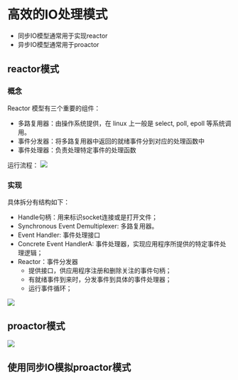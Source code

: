 # 高效的IO处理模式

- 同步IO模型通常用于实现reactor
- 异步IO模型通常用于proactor

## reactor模式

### 概念
Reactor 模型有三个重要的组件：
- 多路复用器：由操作系统提供，在 linux 上一般是 select, poll, epoll 等系统调用。
- 事件分发器：将多路复用器中返回的就绪事件分到对应的处理函数中
- 事件处理器：负责处理特定事件的处理函数

运行流程：
![](https://hl1998-1255562705.cos.ap-shanghai.myqcloud.com/Img/20240328150330.png)

### 实现
具体拆分有结构如下：
- Handle句柄：用来标识socket连接或是打开文件；
- Synchronous Event Demultiplexer: 多路复用器。
- Event Handler: 事件处理接口
- Concrete Event HandlerA: 事件处理器，实现应用程序所提供的特定事件处理逻辑；
- Reactor：事件分发器
  - 提供接口，供应用程序注册和删除关注的事件句柄；
  - 有就绪事件到来时，分发事件到具体的事件处理器；
  - 运行事件循环；

![](https://hl1998-1255562705.cos.ap-shanghai.myqcloud.com/Img/20240328145523.png)

## proactor模式

![](https://hl1998-1255562705.cos.ap-shanghai.myqcloud.com/Img/20240328145557.png)

## 使用同步IO模拟proactor模式